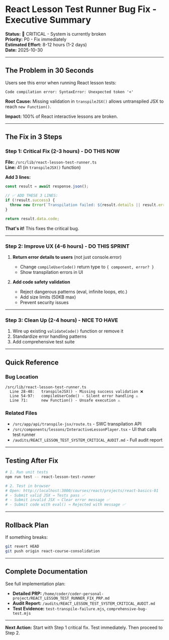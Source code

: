 # React Lesson Test Runner Bug Fix - Executive Summary

**Status:** 🚨 CRITICAL - System is currently broken  
**Priority:** P0 - Fix immediately  
**Estimated Effort:** 8-12 hours (1-2 days)  
**Date:** 2025-10-30

---

## The Problem in 30 Seconds

Users see this error when running React lesson tests:
```
Code compilation error: SyntaxError: Unexpected token '<'
```

**Root Cause:** Missing validation in `transpileJSX()` allows untranspiled JSX to reach `new Function()`.

**Impact:** 100% of React interactive lessons are broken.

---

## The Fix in 3 Steps

### Step 1: Critical Fix (2-3 hours) - DO THIS NOW

**File:** `/src/lib/react-lesson-test-runner.ts`  
**Line:** 41 (in `transpileJSX()` function)

**Add 3 lines:**
```typescript
const result = await response.json();

// ✅ ADD THESE 3 LINES:
if (!result.success) {
  throw new Error(`Transpilation failed: ${result.details || result.error || 'Unknown error'}`);
}

return result.data.code;
```

**That's it!** This fixes the critical bug.

---

### Step 2: Improve UX (4-6 hours) - DO THIS SPRINT

1. **Return error details to users** (not just console.error)
   - Change `compileUserCode()` return type to `{ component, error? }`
   - Show transpilation errors in UI

2. **Add code safety validation**
   - Reject dangerous patterns (eval, infinite loops, etc.)
   - Add size limits (50KB max)
   - Prevent security issues

---

### Step 3: Clean Up (2-4 hours) - NICE TO HAVE

1. Wire up existing `validateCode()` function or remove it
2. Standardize error handling patterns
3. Add comprehensive test suite

---

## Quick Reference

### Bug Location
```
/src/lib/react-lesson-test-runner.ts
  Line 28-48:   transpileJSX() - Missing success validation ❌
  Line 54-97:   compileUserCode() - Silent error handling ⚠️
  Line 71:      new Function() - Unsafe execution ⚠️
```

### Related Files
- `/src/app/api/transpile-jsx/route.ts` - SWC transpilation API
- `/src/components/lessons/InteractiveLessonPlayer.tsx` - UI that calls test runner
- `/audits/REACT_LESSON_TEST_SYSTEM_CRITICAL_AUDIT.md` - Full audit report

---

## Testing After Fix

```bash
# 1. Run unit tests
npm run test -- react-lesson-test-runner

# 2. Test in browser
# Open: http://localhost:3000/courses/react/projects/react-basics-01
# - Submit valid JSX → Tests pass ✅
# - Submit invalid JSX → Clear error message ✅
# - Submit code with eval() → Rejected with message ✅
```

---

## Rollback Plan

If something breaks:
```bash
git revert HEAD
git push origin react-course-consolidation
```

---

## Complete Documentation

See full implementation plan:
- **Detailed PRP:** `/home/coder/coder-personal-project/REACT_LESSON_TEST_RUNNER_FIX_PRP.md`
- **Audit Report:** `/audits/REACT_LESSON_TEST_SYSTEM_CRITICAL_AUDIT.md`
- **Test Evidence:** `test-transpile-failure.mjs`, `comprehensive-bug-test.mjs`

---

**Next Action:** Start with Step 1 critical fix. Test immediately. Then proceed to Step 2.
